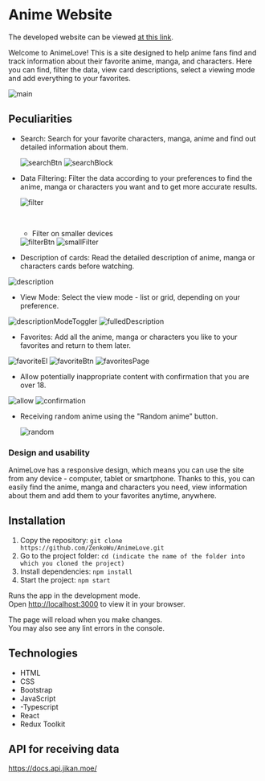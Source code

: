 # Anime Website
The developed website can be viewed [at this link](https://anime-love-five.vercel.app/).

Welcome to AnimeLove! This is a site designed to help anime fans find and track information about their favorite anime, manga, and characters.
Here you can find, filter the data, view card descriptions, select a viewing mode and add everything to your favorites.

<img src="/readMeImages/main.png" alt="main">

## Peculiarities

- Search: Search for your favorite characters, manga, anime and find out detailed information about them.

  <img src="/readMeImages/searchclick.png" alt="searchBtn">
  <img src="/readMeImages/search.png" alt="searchBlock">
  
- Data Filtering: Filter the data according to your preferences to find the anime, manga or characters you want and to get more accurate results.
  
  <img src="/readMeImages/bigSizeFilter.png" alt="filter">

  &nbsp;
  - Filter on smaller devices
    
  <img src="/readMeImages/filterBtn.png" alt="filterBtn">
  <img src="/readMeImages/smallFilter.png" alt="smallFilter">
  
- Description of cards: Read the detailed description of anime, manga or characters cards before watching.

<img src="/readMeImages/description.png" alt="description">
   
- View Mode: Select the view mode - list or grid, depending on your preference.

<img src="/readMeImages/descriptionModeToggler.png" alt="descriptionModeToggler">
<img src="/readMeImages/fulledDescription.png" alt="fulledDescription">

- Favorites: Add all the anime, manga or characters you like to your favorites and return to them later.


<img src="/readMeImages/favoriteEl.png" alt="favoriteEl">
<img src="/readMeImages/favoriteBtn.png" alt="favoriteBtn">
<img src="/readMeImages/favoritesPage.png" alt="favoritesPage">
  
- Allow potentially inappropriate content with confirmation that you are over 18.

<img src="/readMeImages/allow.png" alt="allow">
<img src="/readMeImages/confirmation.png" alt="confirmation">

- Receiving random anime using the "Random anime" button.

  <img src="/readMeImages/random.png" alt="random">

### Design and usability

AnimeLove has a responsive design, which means you can use the site from any device - computer, tablet or smartphone. Thanks to this, you can easily find the anime, manga and characters you need, view information about them and add them to your favorites anytime, anywhere.

## Installation

1. Copy the repository: `git clone https://github.com/ZenkoWu/AnimeLove.git`
2. Go to the project folder: `cd (indicate the name of the folder into which you cloned the project)`
3. Install dependencies: `npm install`
4. Start the project: `npm start`
  
Runs the app in the development mode.\
Open [http://localhost:3000](http://localhost:3000) to view it in your browser.

The page will reload when you make changes.\
You may also see any lint errors in the console.

## Technologies

- HTML
- CSS
- Bootstrap
- JavaScript
- -Typescript
- React
- Redux Toolkit

## API for receiving data
https://docs.api.jikan.moe/



